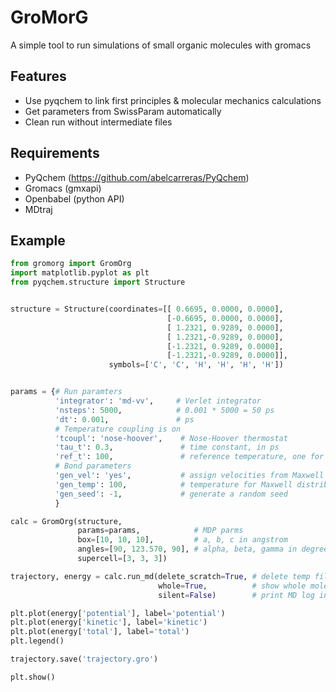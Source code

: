 GroMorG
=======

A simple tool to run simulations of small organic molecules with gromacs

Features
--------
- Use pyqchem to link first principles & molecular mechanics calculations
- Get parameters from SwissParam automatically
- Clean run without intermediate files


Requirements
------------

- PyQchem (https://github.com/abelcarreras/PyQchem)
- Gromacs (gmxapi)
- Openbabel (python API)
- MDtraj 

Example
-------

```python
from gromorg import GromOrg
import matplotlib.pyplot as plt
from pyqchem.structure import Structure


structure = Structure(coordinates=[[ 0.6695, 0.0000, 0.0000],
                                   [-0.6695, 0.0000, 0.0000],
                                   [ 1.2321, 0.9289, 0.0000],
                                   [ 1.2321,-0.9289, 0.0000],
                                   [-1.2321, 0.9289, 0.0000],
                                   [-1.2321,-0.9289, 0.0000]],
                      symbols=['C', 'C', 'H', 'H', 'H', 'H'])


params = {# Run paramters
          'integrator': 'md-vv',     # Verlet integrator
          'nsteps': 5000,            # 0.001 * 5000 = 50 ps
          'dt': 0.001,               # ps
          # Temperature coupling is on
          'tcoupl': 'nose-hoover',    # Nose-Hoover thermostat
          'tau_t': 0.3,               # time constant, in ps
          'ref_t': 100,               # reference temperature, one for each group, in K
          # Bond parameters
          'gen_vel': 'yes',           # assign velocities from Maxwell distributio
          'gen_temp': 100,            # temperature for Maxwell distribution
          'gen_seed': -1,             # generate a random seed
          }

calc = GromOrg(structure, 
               params=params,            # MDP parms 
               box=[10, 10, 10],         # a, b, c in angstrom
               angles=[90, 123.570, 90], # alpha, beta, gamma in degree
               supercell=[3, 3, 3])

trajectory, energy = calc.run_md(delete_scratch=True, # delete temp files when finished 
                                 whole=True,          # show whole molecules in trajectory
                                 silent=False)        # print MD log info in screen

plt.plot(energy['potential'], label='potential')
plt.plot(energy['kinetic'], label='kinetic')
plt.plot(energy['total'], label='total')
plt.legend()

trajectory.save('trajectory.gro')

plt.show()
```

